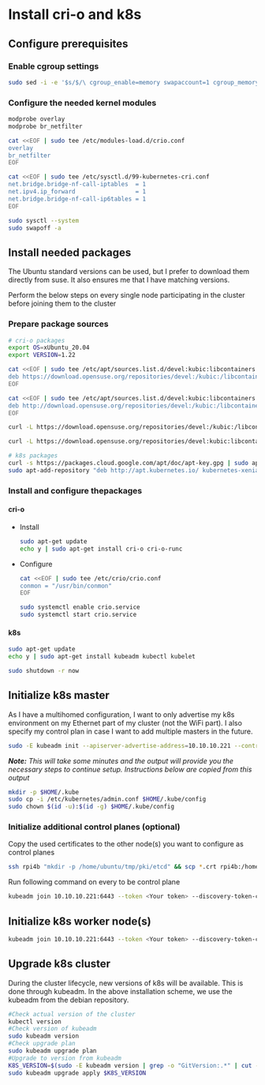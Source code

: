 # Install cri-o and k8s

## Configure prerequisites

### Enable cgroup settings

```bash
sudo sed -i -e '$s/$/\ cgroup_enable=memory swapaccount=1 cgroup_memory=1 cgroup_enable=cpuset/' /boot/firmware/cmdline.txt
```

### Configure the needed kernel modules

```bash
modprobe overlay
modprobe br_netfilter

cat <<EOF | sudo tee /etc/modules-load.d/crio.conf
overlay
br_netfilter
EOF

cat <<EOF | sudo tee /etc/sysctl.d/99-kubernetes-cri.conf
net.bridge.bridge-nf-call-iptables  = 1
net.ipv4.ip_forward                 = 1
net.bridge.bridge-nf-call-ip6tables = 1
EOF

sudo sysctl --system
sudo swapoff -a
```

## Install needed packages

The Ubuntu standard versions can be used, but I prefer to download them directly from suse. It also ensures me that I have matching versions.

Perform the below steps on every single node participating in the cluster before joining them to the cluster

### Prepare package sources

```bash
# cri-o packages
export OS=xUbuntu_20.04
export VERSION=1.22

cat <<EOF | sudo tee /etc/apt/sources.list.d/devel:kubic:libcontainers:stable.list
deb https://download.opensuse.org/repositories/devel:/kubic:/libcontainers:/stable/$OS/ /
EOF

cat <<EOF | sudo tee /etc/apt/sources.list.d/devel:kubic:libcontainers:stable:cri-o:$VERSION.list
deb http://download.opensuse.org/repositories/devel:/kubic:/libcontainers:/stable:/cri-o:/$VERSION/$OS/ /
EOF

curl -L https://download.opensuse.org/repositories/devel:/kubic:/libcontainers:/stable/$OS/Release.key | sudo apt-key --keyring /etc/apt/trusted.gpg.d/libcontainers.gpg add -

curl -L https://download.opensuse.org/repositories/devel:kubic:libcontainers:stable:cri-o:$VERSION/$OS/Release.key | sudo apt-key --keyring /etc/apt/trusted.gpg.d/libcontainers-cri-o.gpg add -

# k8s packages
curl -s https://packages.cloud.google.com/apt/doc/apt-key.gpg | sudo apt-key add -
sudo apt-add-repository "deb http://apt.kubernetes.io/ kubernetes-xenial main"

```

### Install and configure thepackages

#### cri-o

- Install

  ```bash
  sudo apt-get update
  echo y | sudo apt-get install cri-o cri-o-runc
  
  ```

- Configure

  ```bash
  cat <<EOF | sudo tee /etc/crio/crio.conf
  conmon = "/usr/bin/conmon"
  EOF
  
  sudo systemctl enable crio.service
  sudo systemctl start crio.service
  
  ```

#### k8s
```bash
sudo apt-get update
echo y | sudo apt-get install kubeadm kubectl kubelet

sudo shutdown -r now

```

## Initialize k8s master

As I have a multihomed configuration, I want to only advertise my k8s environment on my Ethernet part of my cluster (not the WiFi part). I also specify my control plan in case I want to add multiple masters in the future.

```bash
sudo -E kubeadm init --apiserver-advertise-address=10.10.10.221 --control-plane-endpoint=10.10.10.221
```

***Note:** This will take some minutes and the output will provide you the necessary steps to continue setup.
Instructions below are copied from this output*

```bash
mkdir -p $HOME/.kube
sudo cp -i /etc/kubernetes/admin.conf $HOME/.kube/config
sudo chown $(id -u):$(id -g) $HOME/.kube/config
```

### Initialize additional control planes (optional)

Copy the used certificates to the other node(s) you want to configure as control planes

```bash
ssh rpi4b "mkdir -p /home/ubuntu/tmp/pki/etcd" && scp *.crt rpi4b:/home/ubuntu/tmp/pki/ && scp *.crt rpi4b:/home/ubuntu/tmp/pki/etcd/ && ssh rpi4b "sudo cp -bR /home/ubuntu/tmp/pki /etc/kubernetes/" && ssh rpi4b "sudo rm -rf /home/ubuntu/tmp"
```

Run following command on every to be control plane

```bash
kubeadm join 10.10.10.221:6443 --token <Your token> --discovery-token-ca-cert-hash sha256:ca2f.....3b1a --control-plane
```

## Initialize k8s worker node(s)

```bash
kubeadm join 10.10.10.221:6443 --token <Your token> --discovery-token-ca-cert-hash sha256:ca2f.....3b1a
```

## Upgrade k8s cluster

During the cluster lifecycle, new versions of k8s will be available. This is done through kubeadm. In the above installation scheme, we use the kubeadm from the debian repository.

```bash
#Check actual version of the cluster
kubectl version
#Check version of kubeadm
sudo kubeadm version
#Check upgrade plan
sudo kubeadm upgrade plan
#Upgrade to version from kubeadm
K8S_VERSION=$(sudo -E kubeadm version | grep -o "GitVersion:.*" | cut -f2- -d\" | cut -f1 -d\")
sudo kubeadm upgrade apply $K8S_VERSION
```
